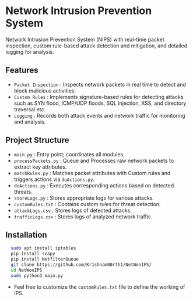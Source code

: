# Network Intrusion Prevention System

Network Intrusion Prevention System (NIPS) with real-time packet inspection, custom rule-based attack detection and mitigation, and detailed logging for analysis.

## Features

+ ```Packet Inspection``` : Inspects network packets in real time to detect and block malicious activities.
+ ```Custom Rules``` : Implements signature-based rules for detecting attacks such as SYN flood, ICMP/UDP floods, SQL injection, XSS, and directory traversal etc.
+ ```Logging``` : Records both attack events and network traffic for monitoring and analysis.
  
## Project Structure

+ ```main.py``` : Entry point; coordinates all modules.
+ ```processPackets.py``` : Queue and Processes raw network packets to extract key attributes.
+ ```matchRules.py``` : Matches packet attributes with Custom rules and triggers actions via ```doActions.py```.
+ ```doActions.py``` : Executes corresponding actions based on detected threats.
+ ```storeLogs.py``` : Stores appropriate logs for various attacks.
+ ```customRules.txt``` : Contains custom rules for threat detection.
+ ```attackLogs.csv``` : Stores logs of detected attacks.
+ ```trafficLogs.csv``` : Stores logs of analyzed network traffic.

## Installation
 
```sh
  sudo apt install iptables
  pip install scapy
  pip install NetfilterQueue
  git clone https://github.com/Kr1shnam00rth1/NetWonIPS/
  cd NetWonIPS
  sudo python3 main.py
```
+ Feel free to customize the ```customRules.txt``` file to define the working of IPS.
